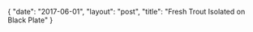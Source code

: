 {
   "date": "2017-06-01",
   "layout": "post",
   "title": "Fresh Trout Isolated on Black Plate"
}

